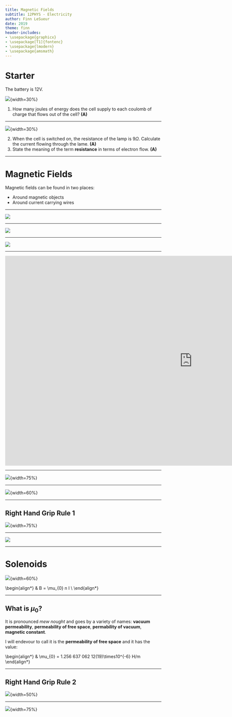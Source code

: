 ```yaml
---
title: Magnetic Fields
subtitle: 12PHYS - Electricity
author: Finn LeSueur
date: 2019
theme: finn
header-includes:
- \usepackage{graphicx}
- \usepackage[T1]{fontenc}
- \usepackage{lmodern}
- \usepackage{amsmath}
---
```


# Starter

The battery is 12V.

![](assets/8-circuit.jpg){width=30%}

1. How many joules of energy does the cell supply to each coulomb of charge that flows out of the cell? __(A)__

---

![](assets/8-circuit.jpg){width=30%}

2. When the cell is switched on, the resistance of the lamp is $9\Omega$. Calculate the current flowing through the lame. __(A)__
3. State the meaning of the term __resistance__ in terms of electron flow. __(A)__

---

# Magnetic Fields

Magnetic fields can be found in two places:

- Around magnetic objects
- Around current carrying wires

---

![](assets/8-bar-magnet.jpg)

---

![](assets/8-iron-filings.jpg)

---

![](assets/8-attraction-repulsion.png)

---

<iframe width="1206" height="678" src="https://www.youtube.com/embed/aVqN1tW1k7w" frameborder="0" allow="accelerometer; autoplay; encrypted-media; gyroscope; picture-in-picture" allowfullscreen></iframe>

---

![](assets/8-earth-magnetic-field.jpg){width=75%}

---

![](assets/8-field-wire.jpg){width=60%}

---

## Right Hand Grip Rule 1

![](assets/8-right-hand-rule-1.gif){width=75%}

---

![](assets/8-field-in-and-out.png)

---

# Solenoids

![](assets/8-solenoid.jpg){width=60%}

\begin{align*}
    & B = \mu_{0} n I \\
\end{align*}

---

## What is $\mu_{0}$?

It is pronounced _mew nought_ and goes by a variety of names: __vacuum permeability__, __permeability of free space__, __permability of vacuum__,  __magnetic constant__.

I will endevour to call it is the __permeability of free space__ and it has the value:

\begin{align*}
    & \mu_{0} = 1.256 637 062 12(19)\times10^{-6} H/m
\end{align*}

---

## Right Hand Grip Rule 2

![](assets/8-right-hand-grip-2.png){width=50%}

---

![](assets/8-magnetic-p-table.jpg){width=75%}

